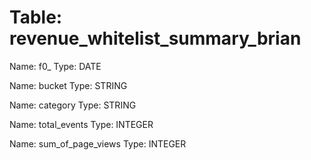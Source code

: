 Table: revenue_whitelist_summary_brian
======================================

Name: f0_
Type: DATE

Name: bucket
Type: STRING

Name: category
Type: STRING

Name: total_events
Type: INTEGER

Name: sum_of_page_views
Type: INTEGER

